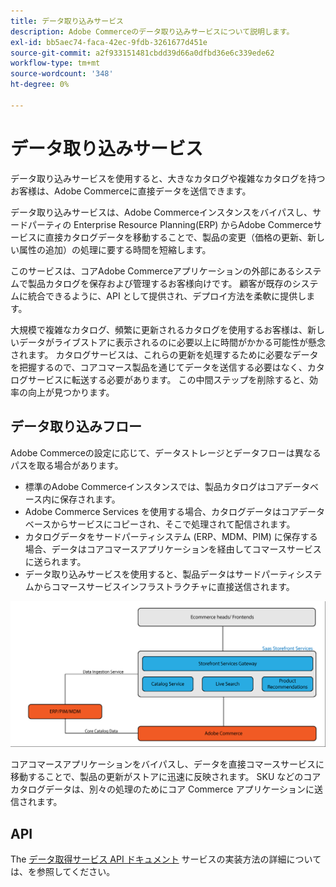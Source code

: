 ```yaml
---
title: データ取り込みサービス
description: Adobe Commerceのデータ取り込みサービスについて説明します。
exl-id: bb5aec74-faca-42ec-9fdb-3261677d451e
source-git-commit: a2f933151481cbdd39d66a0dfbd36e6c339ede62
workflow-type: tm+mt
source-wordcount: '348'
ht-degree: 0%

---
```


# データ取り込みサービス

データ取り込みサービスを使用すると、大きなカタログや複雑なカタログを持つお客様は、Adobe Commerceに直接データを送信できます。

データ取り込みサービスは、Adobe Commerceインスタンスをバイパスし、サードパーティの Enterprise Resource Planning(ERP) からAdobe Commerceサービスに直接カタログデータを移動することで、製品の変更（価格の更新、新しい属性の追加）の処理に要する時間を短縮します。

このサービスは、コアAdobe Commerceアプリケーションの外部にあるシステムで製品カタログを保存および管理するお客様向けです。 顧客が既存のシステムに統合できるように、API として提供され、デプロイ方法を柔軟に提供します。

大規模で複雑なカタログ、頻繁に更新されるカタログを使用するお客様は、新しいデータがライブストアに表示されるのに必要以上に時間がかかる可能性が懸念されます。 カタログサービスは、これらの更新を処理するために必要なデータを把握するので、コアコマース製品を通じてデータを送信する必要はなく、カタログサービスに転送する必要があります。 この中間ステップを削除すると、効率の向上が見つかります。

## データ取り込みフロー

Adobe Commerceの設定に応じて、データストレージとデータフローは異なるパスを取る場合があります。

* 標準のAdobe Commerceインスタンスでは、製品カタログはコアデータベース内に保存されます。
* Adobe Commerce Services を使用する場合、カタログデータはコアデータベースからサービスにコピーされ、そこで処理されて配信されます。
* カタログデータをサードパーティシステム (ERP、MDM、PIM) に保存する場合、データはコアコマースアプリケーションを経由してコマースサービスに送られます。
* データ取り込みサービスを使用すると、製品データはサードパーティシステムからコマースサービスインフラストラクチャに直接送信されます。

![データ取り込みサービス](assets/data-ingestion.png)

コアコマースアプリケーションをバイパスし、データを直接コマースサービスに移動することで、製品の更新がストアに迅速に反映されます。 SKU などのコアカタログデータは、別々の処理のためにコア Commerce アプリケーションに送信されます。

## API

The [データ取得サービス API ドキュメント](https://developer.adobe.com/commerce/services/data-ingestion) サービスの実装方法の詳細については、を参照してください。
